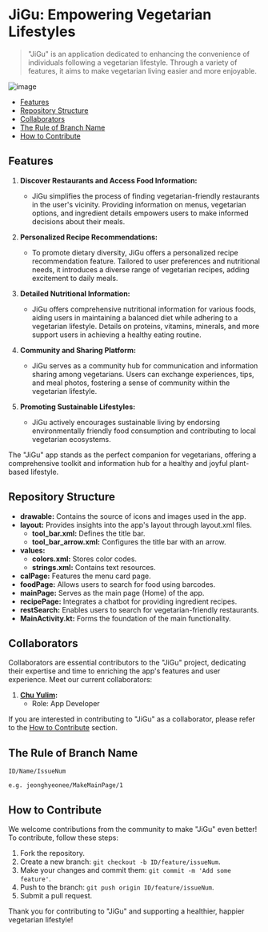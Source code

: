 # JiGu: Empowering Vegetarian Lifestyles

> "JiGu" is an application dedicated to enhancing the convenience of individuals following a vegetarian lifestyle. Through a variety of features, it aims to make vegetarian living easier and more enjoyable.

![image](https://github.com/jeonghyeonee/jigu/assets/33801356/796f87da-f799-4f42-83e8-bcb275f72d27)

- [Features](#features)
- [Repository Structure](#repository-structure)
- [Collaborators](#collaborators)
- [The Rule of Branch Name](#the-rule-of-branch-name)
- [How to Contribute](#how-to-contribute)

## Features

1. **Discover Restaurants and Access Food Information:**

   - JiGu simplifies the process of finding vegetarian-friendly restaurants in the user's vicinity. Providing information on menus, vegetarian options, and ingredient details empowers users to make informed decisions about their meals.

2. **Personalized Recipe Recommendations:**

   - To promote dietary diversity, JiGu offers a personalized recipe recommendation feature. Tailored to user preferences and nutritional needs, it introduces a diverse range of vegetarian recipes, adding excitement to daily meals.

3. **Detailed Nutritional Information:**

   - JiGu offers comprehensive nutritional information for various foods, aiding users in maintaining a balanced diet while adhering to a vegetarian lifestyle. Details on proteins, vitamins, minerals, and more support users in achieving a healthy eating routine.

4. **Community and Sharing Platform:**

   - JiGu serves as a community hub for communication and information sharing among vegetarians. Users can exchange experiences, tips, and meal photos, fostering a sense of community within the vegetarian lifestyle.

5. **Promoting Sustainable Lifestyles:**
   - JiGu actively encourages sustainable living by endorsing environmentally friendly food consumption and contributing to local vegetarian ecosystems.

The "JiGu" app stands as the perfect companion for vegetarians, offering a comprehensive toolkit and information hub for a healthy and joyful plant-based lifestyle.

## Repository Structure

- **drawable:** Contains the source of icons and images used in the app.
- **layout:** Provides insights into the app's layout through layout.xml files.
  - **tool_bar.xml:** Defines the title bar.
  - **tool_bar_arrow.xml:** Configures the title bar with an arrow.
- **values:**
  - **colors.xml:** Stores color codes.
  - **strings.xml:** Contains text resources.
- **calPage:** Features the menu card page.
- **foodPage:** Allows users to search for food using barcodes.
- **mainPage:** Serves as the main page (Home) of the app.
- **recipePage:** Integrates a chatbot for providing ingredient recipes.
- **restSearch:** Enables users to search for vegetarian-friendly restaurants.
- **MainActivity.kt:** Forms the foundation of the main functionality.

## Collaborators

Collaborators are essential contributors to the "JiGu" project, dedicating their expertise and time to enriching the app's features and user experience. Meet our current collaborators:

1. **[Chu Yulim](https://github.com/cyl0424):**
   - Role: App Developer

If you are interested in contributing to "JiGu" as a collaborator, please refer to the [How to Contribute](#how-to-contribute) section.

## The Rule of Branch Name

```
ID/Name/IssueNum
```

```
e.g. jeonghyeonee/MakeMainPage/1
```

## How to Contribute

We welcome contributions from the community to make "JiGu" even better! To contribute, follow these steps:

1. Fork the repository.
2. Create a new branch: `git checkout -b ID/feature/issueNum`.
3. Make your changes and commit them: `git commit -m 'Add some feature'`.
4. Push to the branch: `git push origin ID/feature/issueNum`.
5. Submit a pull request.

Thank you for contributing to "JiGu" and supporting a healthier, happier vegetarian lifestyle!

